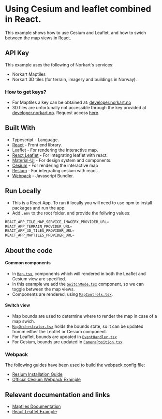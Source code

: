 # Using Cesium and leaflet combined in React. 
This example shows how to use Cesium and Leaflet, and how to swich between the map views in React.

## API Key
This example uses the following of Norkart's services:
- Norkart Maptiles
- Norkart 3D tiles (for terrain, imagery and buildings in Norway).

### How to get keys?
- For Maptiles a key can be obtained at: [developer.norkart.no](https://developer.norkart.no/)
- 3D tiles are unfortunally not accessible through the key provided at [developer.norkart.no](https://developer.norkart.no/). Request access [here](https://www.norkart.no/dataoganalyse/). 
 
## Built With
- Typescript - Language.
- [React](https://reactjs.org//) - Front end library.
- [Leaflet](https://leafletjs.com/) - For rendering the interactive map.
- [React Leaflet](https://react-leaflet.js.org/) - For integrating leaflet with react.
- [Material-UI](https://material-ui.com/) - For design system and components.
- [Cesium](https://cesium.com/learn/) - For rendering the interactive map
- [Resium](https://github.com/reearth/resium) - For integrating cesium with react.
- [Webpack](https://github.com/webpack/webpack) - Javascript Bundler.

## Run Locally
- This is a React App. To run it locally you will need to use npm to install packages and run the app.
- Add ```.env``` to the root folder, and provide the follwing values:
```js
REACT_APP_TILE_MAP_SERVICE_IMAGERY_PROVIDER_URL=
REACT_APP_TERRAIN_PROVIDER_URL=
REACT_APP_3D_TILES_PROVIDER_URL=
REACT_APP_MAPTILES_PROVIDER_URL=
```

## About the code  
#### Common components
- In [`Map.tsx`](./src/components/Map.tsx), components which will rendered in both the Leaflet and Cesium view are specified.
- In this example we add the [`SwitchMode.tsx`](./src/components/SwitchMode.tsx) component, so we can toggle between the map views.
- Components are rendered, using [`MapControls.tsx`](./src/components/MapControls.tsx).

#### Switch view
- Map bounds are used to determine where to render the map in case of a map swich. 
- [`MapOrchestrator.tsx`](./src/components/MapOrchestrator.tsx) holds the bounds state, so it can be updated fromm either the Leaflet or Cesium component.
- For Leaflet, bounds are updated in [`EventHandler.tsx`](./src/components/Leaflet/EventHandler.tsx)
- For Cesium, bounds are updated in [`CameraPosition.tsx`](./src/components/Cesium/CameraPosition.tsx)

### Webpack
The following guides have been used to build the webpack.config file:
- [Resium Installation Guide](https://github.com/reearth/resium/blob/main/docs/docs/01-installation.md)
- [Official Cesium Webpack Example](https://github.com/CesiumGS/cesium-webpack-example)

## Relevant documentation and links
- [Maptiles Documentation](./../../API-maptiles)
- [React Leaflet Example](./../reactleaflet_fritekstsok_maptiles_matrikkelkart_example)